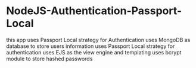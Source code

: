 # NodeJS-Authentication-Passport-Local
this app uses Passport Local strategy for Authentication
uses MongoDB as database to store users information
uses Passport Local strategy for authentication
uses EJS as the view engine and templating
uses bcrypt module to store hashed passwords
